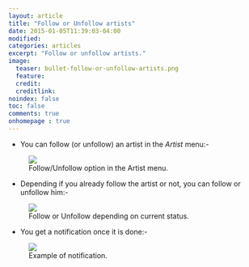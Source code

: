 ```yaml
---
layout: article
title: "Follow or Unfollow artists"
date: 2015-01-05T11:39:03-04:00
modified:
categories: articles
excerpt: "Follow or unfollow artists."
image:
  teaser: bullet-follow-or-unfollow-artists.png
  feature:
  credit: 
  creditlink:
noindex: false
toc: false
comments: true
onhomepage : true
---
```


* You can follow (or unfollow) an artist in the *Artist* menu:-

<figure>
	<img src="{{ site.url }}/images/follow1.jpg">
	<figcaption>Follow/Unfollow option in the Artist menu.</figcaption>
</figure>

* Depending if you already follow the artist or not, you can follow or unfollow him:-

<figure>
	<img src="{{ site.url }}/images/follow2.jpg">
	<figcaption>Follow or Unfollow depending on current status.</figcaption>
</figure>


* You get a notification once it is done:-

<figure>
	<img src="{{ site.url }}/images/follow3.jpg">
	<figcaption>Example of notification.</figcaption>
</figure>

